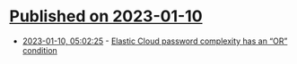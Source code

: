 # [Published on 2023-01-10](index.md)

* [2023-01-10, 05:02:25](https://news.ycombinator.com/item?id=34320748) - [Elastic Cloud password complexity has an “OR” condition](https://www.dropbox.com/s/mk4e0m73lqjayp1/password_or_condition.png?dl=0)
